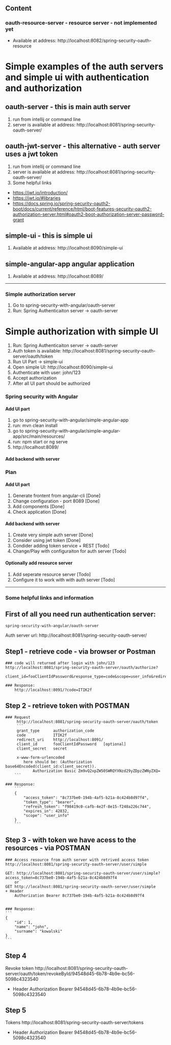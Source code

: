 ## Content
### oauth-resource-server - resource server - not implemented yet
- Available at address: http://localhost:8082/spring-security-oauth-resource

# Simple examples of the auth servers and simple ui with authentication and authorization
## oauth-server - this is main auth server 
1. run from intellij or command line
2. server is available at address: http://localhost:8081/spring-security-oauth-server/

## oauth-jwt-server - this alternative - auth server uses a jwt token
1. run from intellij or command line
2. server is available at address: http://localhost:8081/spring-security-oauth-server/
3. Some helpful links
- https://jwt.io/introduction/
- https://jwt.io/#libraries
- https://docs.spring.io/spring-security-oauth2-boot/docs/current/reference/html/boot-features-security-oauth2-authorization-server.html#oauth2-boot-authorization-server-password-grant

## simple-ui - this is simple ui
1. Available at address: http://localhost:8090/simple-ui

## simple-angular-app angular application
1. Available at address: http://localhost:8089/

---
  
### Simple authorization server
1. Go to spring-security-with-angular/oauth-server
2. Run: Spring Authenticaiton server -> oauth-server

# Simple authorization with simple UI
1. Run: Spring Authenticaiton server -> oauth-server
2. Auth token is available: http://localhost:8081/spring-security-oauth-server/oauth/token
3. Run UI Part -> simple-ui
4. Open simple UI: http://localhost:8090/simple-ui
5. Authenticate with user: john/123
6. Accept authorization 
7. After all UI part should be authorized 

### Spring security with Angular
#### Add UI part
1. go to spring-security-with-angular/simple-angular-app
2. run: mvn clean install
3. go to spring-security-with-angular/simple-angular-app/src/main/resources/
4. run: npm start or ng serve
5. http://localhost:8089/
#### Add backend with server


### Plan
#### Add UI part
1. Generate frontent from angular-cli               [Done]
2. Change configuration - port 8089                 [Done]
3. Add components                                   [Done]
4. Check application                                [Done]

#### Add backend with server
1. Create very simple auth server                   [Done]
2. Consider using jwt token                         [Done]
3. Condider adding token service + REST				[Todo]
3. Change/Play with configuraiton for auth server   [Todo]

#### Optionally add resource server
1. Add seperate resource server                     [Todo]
2. Configure it to work with with auth server       [Todo]

---

### Some helpful links and information


## First of all you need run authentication server:
	spring-security-with-angular/oauth-server
	
   Auth server url: http://localhost:8081/spring-security-oauth-server/
 

## Step1 - retrieve code - via browser or Postman
	### code will returned after login with john/123
	http://localhost:8081/spring-security-oauth-server/oauth/authorize?
		client_id=fooClientIdPassword&response_type=code&scope=user_info&redirect_uri=http://localhost:8091/
 
	### Response:
		http://localhost:8091/?code=ITIK2f
 
## Step 2 - retrieve token with POSTMAN
	### Request
		 http://localhost:8081/spring-security-oauth-server/oauth/token
		 ```
		 grant_type		 authorization_code
		 code 			 ITIK2f
		 redirect_uri    http://localhost:8091/
		 client_id       fooClientIdPassword   [optional]
		 client_secret   secret
 
		 x-www-form-urlencoded
			here should be: (Authorization base64Encoded(client_id:client_secret)).
				Authorization Basic Zm9vQ2xpZW50SWRQYXNzd29yZDpzZWNyZXQ=
		```
 
	### Response:
		```
		{
			"access_token": "8c737be0-194b-4af5-b21a-8c424b8d97f4",
			"token_type": "bearer",
			"refresh_token": "f98419c0-cafb-4e2f-8e15-f248a226c744",
			"expires_in": 42832,
			"scope": "user_info"
		}
		```

## Step 3 - with token we have acess to the resources - via POSTMAN
	### Access resource from auth server with retrived access token
	http://localhost:8081/spring-security-oauth-server/user/simple

	GET: http://localhost:8081/spring-security-oauth-server/user/simple?access_token=8c737be0-194b-4af5-b21a-8c424b8d97f4
		or
	GET http://localhost:8081/spring-security-oauth-server/user/simple
	+ Header
		Authorization Bearer 8c737be0-194b-4af5-b21a-8c424b8d97f4


	### Response:
	```
	{
		"id": 1,
		"name": "john",
		"surname": "kowalski"
	}
	```
	
## Step 4
Revoke token
http://localhost:8081/spring-security-oauth-server/oauth/token/revokeById/94548d45-6b78-4b9e-bc56-5098c4323540
+ Header
Authorization Bearer 94548d45-6b78-4b9e-bc56-5098c4323540

## Step 5
Tokens
http://localhost:8081/spring-security-oauth-server/tokens
+ Header
Authorization Bearer 94548d45-6b78-4b9e-bc56-5098c4323540




